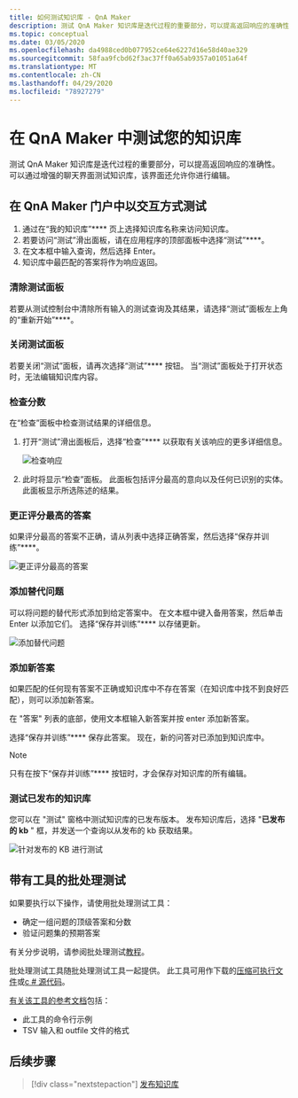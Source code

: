 ```yaml
---
title: 如何测试知识库 - QnA Maker
description: 测试 QnA Maker 知识库是迭代过程的重要部分，可以提高返回响应的准确性。 可以通过增强的聊天界面测试知识库，该界面还允许你进行编辑。
ms.topic: conceptual
ms.date: 03/05/2020
ms.openlocfilehash: da4988ced0b077952ce64e6227d16e58d40ae329
ms.sourcegitcommit: 58faa9fcbd62f3ac37ff0a65ab9357a01051a64f
ms.translationtype: MT
ms.contentlocale: zh-CN
ms.lasthandoff: 04/29/2020
ms.locfileid: "78927279"
---
```

# <a name="test-your-knowledge-base-in-qna-maker"></a>在 QnA Maker 中测试您的知识库

测试 QnA Maker 知识库是迭代过程的重要部分，可以提高返回响应的准确性。 可以通过增强的聊天界面测试知识库，该界面还允许你进行编辑。

## <a name="interactively-test-in-qna-maker-portal"></a>在 QnA Maker 门户中以交互方式测试

1. 通过在“我的知识库”**** 页上选择知识库名称来访问知识库。
1. 若要访问“测试”滑出面板，请在应用程序的顶部面板中选择“测试”****。
1. 在文本框中输入查询，然后选择 Enter。
1. 知识库中最匹配的答案将作为响应返回。

### <a name="clear-test-panel"></a>清除测试面板

若要从测试控制台中清除所有输入的测试查询及其结果，请选择“测试”面板左上角的“重新开始”****。

### <a name="close-test-panel"></a>关闭测试面板

若要关闭“测试”面板，请再次选择“测试”**** 按钮。 当“测试”面板处于打开状态时，无法编辑知识库内容。

### <a name="inspect-score"></a>检查分数

在“检查”面板中检查测试结果的详细信息。

1.  打开“测试”滑出面板后，选择“检查”**** 以获取有关该响应的更多详细信息。

    ![检查响应](../media/qnamaker-how-to-test-kb/inspect.png)

2.  此时将显示“检查”面板。 此面板包括评分最高的意向以及任何已识别的实体。 此面板显示所选陈述的结果。

### <a name="correct-the-top-scoring-answer"></a>更正评分最高的答案

如果评分最高的答案不正确，请从列表中选择正确答案，然后选择“保存并训练”****。

![更正评分最高的答案](../media/qnamaker-how-to-test-kb/choose-answer.png)

### <a name="add-alternate-questions"></a>添加替代问题

可以将问题的替代形式添加到给定答案中。 在文本框中键入备用答案，然后单击 Enter 以添加它们。 选择“保存并训练”**** 以存储更新。

![添加替代问题](../media/qnamaker-how-to-test-kb/add-alternate-question.png)

### <a name="add-a-new-answer"></a>添加新答案

如果匹配的任何现有答案不正确或知识库中不存在答案（在知识库中找不到良好匹配），则可以添加新答案。

在 "答案" 列表的底部，使用文本框输入新答案并按 enter 添加新答案。

选择“保存并训练”**** 保存此答案。 现在，新的问答对已添加到知识库中。

> [!NOTE]
> 只有在按下“保存并训练”**** 按钮时，才会保存对知识库的所有编辑。

### <a name="test-the-published-knowledge-base"></a>测试已发布的知识库

您可以在 "测试" 窗格中测试知识库的已发布版本。 发布知识库后，选择 "**已发布的 kb** " 框，并发送一个查询以从发布的 kb 获取结果。

![针对发布的 KB 进行测试](../media/qnamaker-how-to-test-kb/test-against-published-kb.png)

## <a name="batch-test-with-tool"></a>带有工具的批处理测试

如果要执行以下操作，请使用批处理测试工具：

* 确定一组问题的顶级答案和分数
* 验证问题集的预期答案

有关分步说明，请参阅批处理测试[教程](../Quickstarts/batch-testing.md)。

批处理测试工具随批处理测试工具一起提供。 此工具可用作下载的[压缩可执行文件](https://aka.ms/qnamakerbatchtestingtool)或[c # 源代码](https://github.com/Azure-Samples/cognitive-services-qnamaker-csharp/tree/master/documentation-samples/batchtesting)。

[有关该工具的参考文档](../reference-tsv-format-batch-testing.md)包括：

* 此工具的命令行示例
* TSV 输入和 outfile 文件的格式

## <a name="next-steps"></a>后续步骤

> [!div class="nextstepaction"]
> [发布知识库](./publish-knowledge-base.md)
